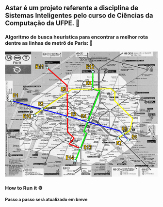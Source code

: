 ## Astar é um projeto referente a disciplina de Sistemas Inteligentes pelo curso de Ciências da Computação da UFPE. 🚗

### Algoritmo de busca heurística para encontrar a melhor rota dentre as linhas de metrô de Paris: 🎨
<img src="./src/metro_paris_img.png" alt="Mapa do metrô de Paris"/>

### How to Run it ⚙️
#### Passo a passo será atualizado em breve
